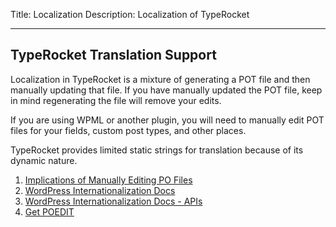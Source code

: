 Title: Localization
Description: Localization of TypeRocket

---

## TypeRocket Translation Support

Localization in TypeRocket is a mixture of generating a POT file and then manually updating that file. If you have manually updated the POT file, keep in mind regenerating the file will remove your edits.

If you are using WPML or another plugin, you will need to manually edit POT files for your fields, custom post types, and other places.

TypeRocket provides limited static strings for translation because of its dynamic nature.

1. [Implications of Manually Editing PO Files](https://wordpress.stackexchange.com/a/327809/197)
2. [WordPress Internationalization Docs](https://developer.wordpress.org/themes/functionality/internationalization/)
3. [WordPress Internationalization Docs - APIs](https://developer.wordpress.org/apis/handbook/internationalization/)
4. [Get POEDIT](https://poedit.net/)